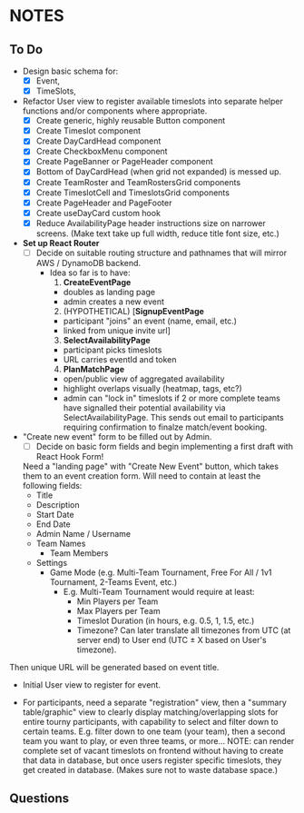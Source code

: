 # NOTES

## To Do

- Design basic schema for:
  - [x] Event,
  - [x] TimeSlots,

- Refactor User view to register available timeslots into separate helper functions and/or components where appropriate.
  - [x] Create generic, highly reusable Button component
  - [x] Create Timeslot component
  - [x] Create DayCardHead component
  - [x] Create CheckboxMenu component
  - [x] Create PageBanner or PageHeader component
  - [x] Bottom of DayCardHead (when grid not expanded) is messed up.
  - [x] Create TeamRoster and TeamRostersGrid components
  - [x] Create TimeslotCell and TimeslotsGrid components
  - [x] Create PageHeader and PageFooter
  - [x] Create useDayCard custom hook
  - [x] Reduce AvailabilityPage header instructions size on narrower screens. (Make text take up full width, reduce title font size, etc.)

- **Set up React Router**
  - [ ] Decide on suitable routing structure and pathnames that will mirror AWS / DynamoDB backend.
    - Idea so far is to have:
      1. **CreateEventPage**
      - doubles as landing page
      - admin creates a new event
      2. (HYPOTHETICAL) [**SignupEventPage**
      - participant "joins" an event (name, email, etc.)
      - linked from unique invite url]
      3. **SelectAvailabilityPage**
      - participant picks timeslots
      - URL carries eventId and token
      4. **PlanMatchPage**
      - open/public view of aggregated availability
      - highlight overlaps visually (heatmap, tags, etc?)
      - admin can "lock in" timeslots if 2 or more complete teams have signalled their potential availability via SelectAvailabilityPage. This sends out email to participants requiring confirmation to finalze match/event booking.

- "Create new event" form to be filled out by Admin.
  - [ ] Decide on basic form fields and begin implementing a first draft with React Hook Form!

  Need a "landing page" with "Create New Event" button, which takes them to an event creation form. Will need to contain at least the following fields:
  - Title
  - Description
  - Start Date
  - End Date
  - Admin Name / Username
  - Team Names
    - Team Members
  - Settings
    - Game Mode (e.g. Multi-Team Tournament, Free For All / 1v1 Tournament, 2-Teams Event, etc.)
      - E.g. Multi-Team Tournament would require at least:
        - Min Players per Team
        - Max Players per Team
        - Timeslot Duration (in hours, e.g. 0.5, 1, 1.5, etc.)
        - Timezone? Can later translate all timezones from UTC (at server end) to User end (UTC ± X based on User's timezone).

Then unique URL will be generated based on event title.

- Initial User view to register for event.

- For participants, need a separate "registration" view, then a "summary table/graphic" view to clearly display matching/overlapping slots for entire tourny participants, with capability to select and filter down to certain teams. E.g. filter down to one team (your team), then a second team you want to play, or even three teams, or more...
  NOTE: can render complete set of vacant timeslots on frontend without having to create that data in database, but once users register specific timeslots, they get created in database. (Makes sure not to waste database space.)

## Questions

